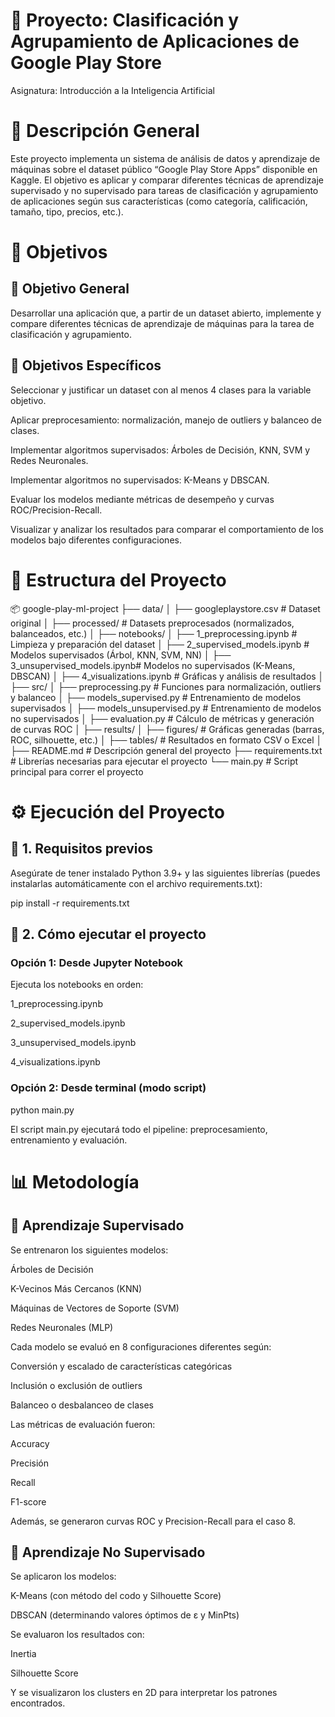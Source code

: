 # 📘 Proyecto: Clasificación y Agrupamiento de Aplicaciones de Google Play Store

Asignatura: Introducción a la Inteligencia Artificial

# 📌 Descripción General

Este proyecto implementa un sistema de análisis de datos y aprendizaje de máquinas sobre el dataset público “Google Play Store Apps” disponible en Kaggle.
El objetivo es aplicar y comparar diferentes técnicas de aprendizaje supervisado y no supervisado para tareas de clasificación y agrupamiento de aplicaciones 
según sus características (como categoría, calificación, tamaño, tipo, precios, etc.).

# 🎯 Objetivos
## 🎯 Objetivo General

Desarrollar una aplicación que, a partir de un dataset abierto, implemente y compare diferentes técnicas de aprendizaje de máquinas para la tarea de clasificación y agrupamiento.

## 🎯 Objetivos Específicos

Seleccionar y justificar un dataset con al menos 4 clases para la variable objetivo.

Aplicar preprocesamiento: normalización, manejo de outliers y balanceo de clases.

Implementar algoritmos supervisados: Árboles de Decisión, KNN, SVM y Redes Neuronales.

Implementar algoritmos no supervisados: K-Means y DBSCAN.

Evaluar los modelos mediante métricas de desempeño y curvas ROC/Precision-Recall.

Visualizar y analizar los resultados para comparar el comportamiento de los modelos bajo diferentes configuraciones.

# 📂 Estructura del Proyecto

📦 google-play-ml-project
├── data/
│   ├── googleplaystore.csv        # Dataset original
│   ├── processed/                 # Datasets preprocesados (normalizados, balanceados, etc.)
│
├── notebooks/
│   ├── 1_preprocessing.ipynb      # Limpieza y preparación del dataset
│   ├── 2_supervised_models.ipynb  # Modelos supervisados (Árbol, KNN, SVM, NN)
│   ├── 3_unsupervised_models.ipynb# Modelos no supervisados (K-Means, DBSCAN)
│   ├── 4_visualizations.ipynb     # Gráficas y análisis de resultados
│
├── src/
│   ├── preprocessing.py           # Funciones para normalización, outliers y balanceo
│   ├── models_supervised.py       # Entrenamiento de modelos supervisados
│   ├── models_unsupervised.py     # Entrenamiento de modelos no supervisados
│   ├── evaluation.py              # Cálculo de métricas y generación de curvas ROC
│
├── results/
│   ├── figures/                   # Gráficas generadas (barras, ROC, silhouette, etc.)
│   ├── tables/                    # Resultados en formato CSV o Excel
│
├── README.md                      # Descripción general del proyecto
├── requirements.txt               # Librerías necesarias para ejecutar el proyecto
└── main.py                        # Script principal para correr el proyecto

# ⚙️ Ejecución del Proyecto

## 🔧 1. Requisitos previos

Asegúrate de tener instalado Python 3.9+ y las siguientes librerías (puedes instalarlas automáticamente con el archivo requirements.txt):

pip install -r requirements.txt

## 🚀 2. Cómo ejecutar el proyecto
### Opción 1: Desde Jupyter Notebook

Ejecuta los notebooks en orden:

1_preprocessing.ipynb

2_supervised_models.ipynb

3_unsupervised_models.ipynb

4_visualizations.ipynb

### Opción 2: Desde terminal (modo script)
python main.py

El script main.py ejecutará todo el pipeline: preprocesamiento, entrenamiento y evaluación.

# 📊 Metodología
## 🧩 Aprendizaje Supervisado

Se entrenaron los siguientes modelos:

Árboles de Decisión

K-Vecinos Más Cercanos (KNN)

Máquinas de Vectores de Soporte (SVM)

Redes Neuronales (MLP)

Cada modelo se evaluó en 8 configuraciones diferentes según:

Conversión y escalado de características categóricas

Inclusión o exclusión de outliers

Balanceo o desbalanceo de clases

Las métricas de evaluación fueron:

Accuracy

Precisión

Recall

F1-score

Además, se generaron curvas ROC y Precision-Recall para el caso 8.

## 🧭 Aprendizaje No Supervisado

Se aplicaron los modelos:

K-Means (con método del codo y Silhouette Score)

DBSCAN (determinando valores óptimos de ε y MinPts)

Se evaluaron los resultados con:

Inertia

Silhouette Score

Y se visualizaron los clusters en 2D para interpretar los patrones encontrados.
